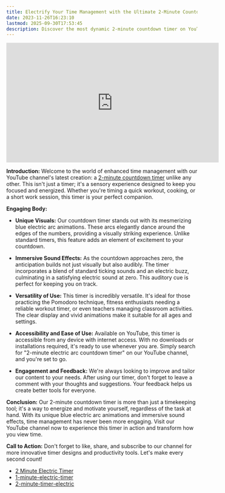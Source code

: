 ```yaml
---
title: Electrify Your Time Management with the Ultimate 2-Minute Countdown Timer on YouTube
date: 2023-11-26T16:23:10
lastmod: 2025-09-30T17:53:45
description: Discover the most dynamic 2-minute countdown timer on YouTube, featuring stunning blue electric arc animations and immersive sound effects. Perfect for productivity, workouts, and more!
---
```


<div class="iframe-16-9-container">
<iframe class="youTubeIframe" width="560" height="315" src="https://www.youtube.com/embed/6FB6jkc6OIs" title="YouTube video player" frameborder="0" allow="accelerometer; autoplay; clipboard-write; encrypted-media; gyroscope; picture-in-picture; web-share" referrerpolicy="strict-origin-when-cross-origin" allowfullscreen></iframe>
</div>

**Introduction:**
Welcome to the world of enhanced time management with our YouTube channel's latest creation: a [2-minute countdown timer](https://youtu.be/6FB6jkc6OIs) unlike any other. This isn't just a timer; it's a sensory experience designed to keep you focused and energized. Whether you're timing a quick workout, cooking, or a short work session, this timer is your perfect companion.

**Engaging Body:**

- **Unique Visuals:**
  Our countdown timer stands out with its mesmerizing blue electric arc animations. These arcs elegantly dance around the edges of the numbers, providing a visually striking experience. Unlike standard timers, this feature adds an element of excitement to your countdown.

- **Immersive Sound Effects:**
  As the countdown approaches zero, the anticipation builds not just visually but also audibly. The timer incorporates a blend of standard ticking sounds and an electric buzz, culminating in a satisfying electric sound at zero. This auditory cue is perfect for keeping you on track.

- **Versatility of Use:**
  This timer is incredibly versatile. It's ideal for those practicing the Pomodoro technique, fitness enthusiasts needing a reliable workout timer, or even teachers managing classroom activities. The clear display and vivid animations make it suitable for all ages and settings.

- **Accessibility and Ease of Use:**
  Available on YouTube, this timer is accessible from any device with internet access. With no downloads or installations required, it's ready to use whenever you are. Simply search for "2-minute electric arc countdown timer" on our YouTube channel, and you're set to go.

- **Engagement and Feedback:**
  We're always looking to improve and tailor our content to your needs. After using our timer, don't forget to leave a comment with your thoughts and suggestions. Your feedback helps us create better tools for everyone.

**Conclusion:**
Our 2-minute countdown timer is more than just a timekeeping tool; it's a way to energize and motivate yourself, regardless of the task at hand. With its unique blue electric arc animations and immersive sound effects, time management has never been more engaging. Visit our YouTube channel now to experience this timer in action and transform how you view time.

**Call to Action:**
Don't forget to like, share, and subscribe to our channel for more innovative timer designs and productivity tools. Let's make every second count!

- [2 Minute Electric Timer](https://youtu.be/6FB6jkc6OIs)
- [1-minute-electric-timer](../1-minute-timers/1-minute-electric-timer.md)
- [2-minute-timer-electric](2-minute-timer-electric.md)
